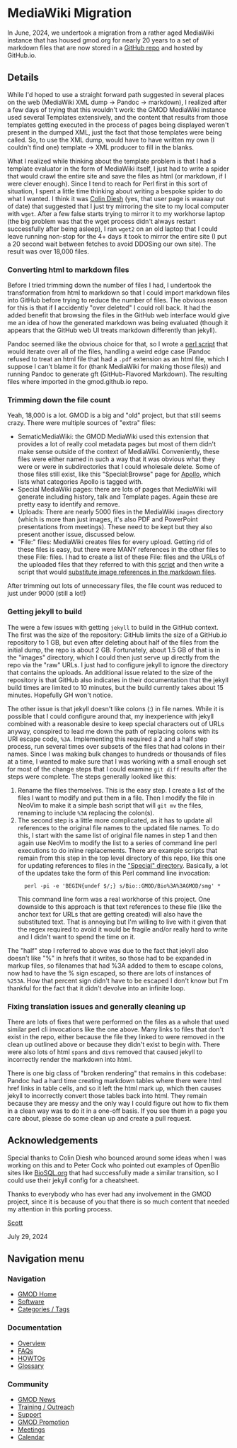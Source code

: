 # MediaWiki Migration

In June, 2024, we undertook a migration from a rather aged MediaWiki instance that has
housed gmod.org for nearly 20 years to a set of markdown files that are now
stored in a [GitHub repo](https://github.com/GMOD/gmod.github.io) and hosted
by GitHub.io.

## Details

While I'd hoped to use a straight forward path suggested in several places on the web
(MediaWiki XML dump -> Pandoc -> markdown), I realized after a few days of
trying that this wouldn't work: the GMOD MediaWiki instance used several
Templates extensively, and the content that results from those templates getting
executed in the process of pages being displayed weren't present in the dumped
XML, just the fact that those templates were being called. So, to use the XML
dump, would have to have written my own (I couldn't find one) template ->
XML producer to fill in the blanks.

What I realized while thinking about the template problem is that I had a
template evaluator in the form of MediaWiki itself, I just had to write a spider
that would crawl the entire site and save the files as html (or markdown, if
I were clever enough). Since I tend to reach for Perl first in this sort
of situation, I spent a little time thinking about writing a bespoke spider
to do what I wanted. I think it was [Colin Diesh](User%253AColin_Diesh) (yes,
that user page is waaaay out of date) that suggested that I just try mirroring
the site to my local computer with `wget`. After a few false starts trying to
mirror it to my workhorse laptop (the big problem was that the wget process didn't always
restart successfully after being asleep), I ran `wget2` on an old laptop that I
could leave running non-stop for the 4+ days it took to mirror the entire site
(I put a 20 second wait between fetches to avoid DDOSing our own site). The result
was over 18,000 files.

### Converting html to markdown files

Before I tried trimming down the number of files I had, I undertook the transformation
from html to markdown so that I could import markdown files into GitHub before
trying to reduce the number of files. The obvious reason for this is that if I
accidently "over deleted" I could roll back. It had the added benefit that browsing
the files in the GitHub web interface would give me an idea of how the generated
markdown was being evaluated (though it appears that the GitHub web UI treats
markdown differently than jekyll).

Pandoc seemed like the obvious choice for that, so I wrote a [perl script](../html_to_md.pl)
that would iterate over all of the files, handling a weird edge case (Pandoc
refused to treat an html file that had a `.pdf` extension as an html file,
which I suppose I can't blame it for (thank MediaWiki for making those files)) and
running Pandoc to generate gft (GitHub-Flavored Markdown). The resulting files
where imported in the gmod.github.io repo.

### Trimming down the file count

Yeah, 18,000 is a lot. GMOD is a big and "old" project, but that still seems crazy.
There were multiple sources of "extra" files:

- SematicMediaWiki: the GMOD MediaWiki used this extension that provides a lot of
  really cool metadata pages but most of them didn't make sense outside of the context
  of MediaWiki. Conveniently, these files were either named in such a way that it was
  obvious what they were or were in subdirectories that I could wholesale delete.
  Some of those files still exist, like this "Special:Browse" page for
  [Apollo](Special%253ABrowse/Apollo), which lists what categories Apollo is tagged with.
- Special MediaWiki pages: there are lots of pages that MediaWiki will generate
  including history, talk and Template pages. Again these are pretty easy to identify and remove.
- Uploads: There are nearly 5000 files in the MediaWiki `images` directory
  (which is more than just images, it's also PDF and PowerPoint presentations
  from meetings). These need to be kept but they also present another issue,
  discussed below.
- "File:" files: MediaWiki creates files for every upload. Getting rid of these files
  is easy, but there were MANY references in the other files to these File: files.
  I had to create a list of these File: files and the URLs of the uploaded files
  that they referred to with this [script](../make_File_lookup.pl) and then
  write a script that would [substitute image references in the markdown files](../fix_File_urls.pl).

After trimming out lots of unnecessary files, the file count was reduced to just
under 9000 (still a lot!)

### Getting jekyll to build

The were a few issues with getting `jekyll` to build in the GitHub context. The
first was the size of the repository: GitHub limits the size of a GitHub.io
repository to 1 GB, but even after deleting about half of the files from the
initial dump, the repo is about 2 GB. Fortunately, about 1.5 GB of that is
in the "images" directory, which I could then just serve up directly from
the repo via the "raw" URLs. I just had to configure jekyll to ignore the
directory that contains the uploads. An additional issue related to the size of
the repository is that GitHub also indicates in their documentation that
the jekyll build times are limited to 10 minutes, but the build currently
takes about 15 minutes. Hopefully GH won't notice.

The other issue is that jekyll doesn't like colons (:) in file names. While it
is possible that I could configure around that, my inexperience with jekyll
combined with a reasonable desire to keep special characters out of URLs anyway,
conspired to lead me down the path of replacing colons with its URI escape code,
`%3A`. Implementing this required a 2 and a half step process, run several times
over subsets of the files that had colons in their names. Since I was making
bulk changes to hundreds or thousands of files at a time, I wanted to make sure
that I was working with a small enough set for most of the change steps that I
could examine `git diff` results after the steps were complete. The steps
generally looked like this:

1. Rename the files themselves. This is the easy step. I create a list of the
   files I want to modify and put them in a file. Then I modify the file in NeoVim
   to make it a simple bash script that will `git mv` the files, renaming to include
   `%3A` replacing the colon(s).
2. The second step is a little more complicated, as it has to update all references
   to the original file names to the updated file names. To do this, I start with the
   same list of original file names in step 1 and then again use NeoVim to modify
   the list to a series of command line perl executions to do inline replacements.
   There are example scripts that remain from this step in the top level
   directory of this repo, like this one for updating references to files in
   the ["Special" directory](../perl_special.sh). Basically, a lot of the updates
   take the form of this Perl command line invocation:
   ```
     perl -pi -e 'BEGIN{undef $/;} s/Bio::GMOD/Bio%3A%3AGMOD/smg' *
   ```
   This command line form was a real workhorse of this project. One downside
   to this approach is that text references to these file (like the anchor text
   for URLs that are getting created) will also have the substituted text. That is
   annoying but I'm willing to live with it given that the regex required to
   avoid it would be fragile and/or really hard to write and I didn't want to
   spend the time on it.

The "half" step I referred to above was due to the fact that jekyll also doesn't
like "%" in hrefs that it writes, so those had to be expanded in markup files,
so filenames that had %3A added to them to escape colons, now had to have the
% sign escaped, so there are lots of instances of `%253A`. How that percent
sign didn't have to be escaped I don't know but I'm thankful for the fact
that it didn't devolve into an infinite loop.

### Fixing translation issues and generally cleaning up

There are lots of fixes that were performed on the files as a whole that used
similar perl cli invocations like the one above. Many links to files that don't
exist in the repo, either because the file they linked to were removed in the
clean up outlined above or because they didn't exist to begin with. There
were also lots of html `span`s and `div`s removed that caused jekyll to
incorrectly render the markdown into html.

There is one big class of "broken rendering" that remains in this codebase:
Pandoc had a hard time creating markdown tables where there were html href links
in table cells, and so it left the html mark up, which then causes jekyll to
incorrectly convert those tables back into html. They remain because they are messy
and the only way I could figure out how to fix them in a clean way was to do
it in a one-off basis. If you see them in a page you care about, please do
some clean up and create a pull request.

## Acknowledgements

Special thanks to Colin Diesh who bounced around some ideas when I was working on this
and to Peter Cock who pointed out examples of OpenBio sites like
[BioSQL.org](biosql.org) that had successfully made a similar transition, so I
could use their jekyll config for a cheatsheet.

Thanks to everybody who has ever had any involvement in the GMOD project, since
it is because of you that there is so much content that needed my attention in
this porting process.

[Scott](User%253AScott)

July 29, 2024

## Navigation menu

### Navigation

- <span id="n-GMOD-Home">[GMOD Home](Main_Page)</span>
- <span id="n-Software">[Software](GMOD_Components)</span>
- <span id="n-Categories-.2F-Tags">[Categories / Tags](Categories)</span>

### Documentation

- <span id="n-Overview">[Overview](Overview)</span>
- <span id="n-FAQs">[FAQs](Category%253AFAQ)</span>
- <span id="n-HOWTOs">[HOWTOs](Category%253AHOWTO)</span>
- <span id="n-Glossary">[Glossary](Glossary)</span>

### Community

- <span id="n-GMOD-News">[GMOD News](GMOD_News)</span>
- <span id="n-Training-.2F-Outreach">[Training / Outreach](Training_and_Outreach)</span>
- <span id="n-Support">[Support](Support)</span>
- <span id="n-GMOD-Promotion">[GMOD Promotion](GMOD_Promotion)</span>
- <span id="n-Meetings">[Meetings](Meetings)</span>
- <span id="n-Calendar">[Calendar](Calendar)</span>
